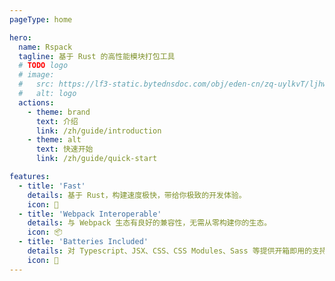 ```yaml
---
pageType: home

hero:
  name: Rspack
  tagline: 基于 Rust 的高性能模块打包工具
  # TODO logo
  # image:
  #   src: https://lf3-static.bytednsdoc.com/obj/eden-cn/zq-uylkvT/ljhwZthlaukjlkulzlp/logo-4x-01042.png
  #   alt: logo
  actions:
    - theme: brand
      text: 介绍
      link: /zh/guide/introduction
    - theme: alt
      text: 快速开始
      link: /zh/guide/quick-start

features:
  - title: 'Fast'
    details: 基于 Rust，构建速度极快，带给你极致的开发体验。
    icon: 🚀
  - title: 'Webpack Interoperable'
    details: 与 Webpack 生态有良好的兼容性，无需从零构建你的生态。
    icon: 📦
  - title: 'Batteries Included'
    details: 对 Typescript、JSX、CSS、CSS Modules、Sass 等提供开箱即用的支持。
    icon: 🎨
---
```

